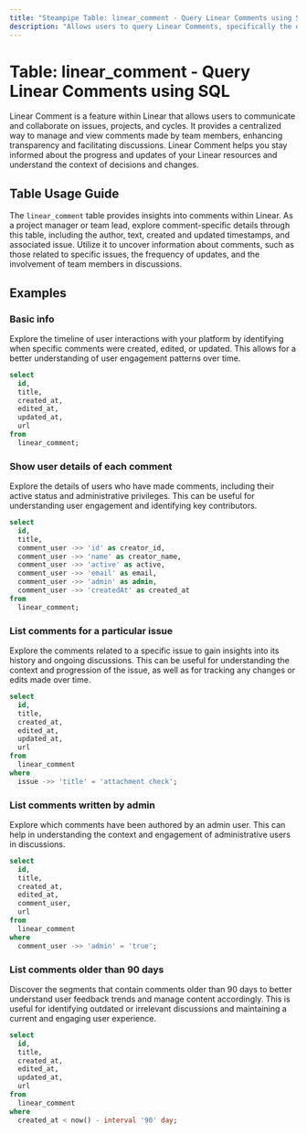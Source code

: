 ```yaml
---
title: "Steampipe Table: linear_comment - Query Linear Comments using SQL"
description: "Allows users to query Linear Comments, specifically the details about comments on issues, projects, and cycles in Linear, providing insights into communication and collaboration patterns."
---
```


# Table: linear_comment - Query Linear Comments using SQL

Linear Comment is a feature within Linear that allows users to communicate and collaborate on issues, projects, and cycles. It provides a centralized way to manage and view comments made by team members, enhancing transparency and facilitating discussions. Linear Comment helps you stay informed about the progress and updates of your Linear resources and understand the context of decisions and changes.

## Table Usage Guide

The `linear_comment` table provides insights into comments within Linear. As a project manager or team lead, explore comment-specific details through this table, including the author, text, created and updated timestamps, and associated issue. Utilize it to uncover information about comments, such as those related to specific issues, the frequency of updates, and the involvement of team members in discussions.

## Examples

### Basic info
Explore the timeline of user interactions with your platform by identifying when specific comments were created, edited, or updated. This allows for a better understanding of user engagement patterns over time.

```sql
select
  id,
  title,
  created_at,
  edited_at,
  updated_at,
  url
from
  linear_comment;
```

### Show user details of each comment
Explore the details of users who have made comments, including their active status and administrative privileges. This can be useful for understanding user engagement and identifying key contributors.

```sql
select
  id,
  title,
  comment_user ->> 'id' as creator_id,
  comment_user ->> 'name' as creator_name,
  comment_user ->> 'active' as active,
  comment_user ->> 'email' as email,
  comment_user ->> 'admin' as admin,
  comment_user ->> 'createdAt' as created_at
from
  linear_comment;
```

### List comments for a particular issue
Explore the comments related to a specific issue to gain insights into its history and ongoing discussions. This can be useful for understanding the context and progression of the issue, as well as for tracking any changes or edits made over time.

```sql
select
  id,
  title,
  created_at,
  edited_at,
  updated_at,
  url
from
  linear_comment
where
  issue ->> 'title' = 'attachment check';
```

### List comments written by admin
Explore which comments have been authored by an admin user. This can help in understanding the context and engagement of administrative users in discussions.

```sql
select
  id,
  title,
  created_at,
  edited_at,
  comment_user,
  url
from
  linear_comment
where
  comment_user ->> 'admin' = 'true';
```

### List comments older than 90 days
Discover the segments that contain comments older than 90 days to better understand user feedback trends and manage content accordingly. This is useful for identifying outdated or irrelevant discussions and maintaining a current and engaging user experience.

```sql
select
  id,
  title,
  created_at,
  edited_at,
  updated_at,
  url
from
  linear_comment
where
  created_at < now() - interval '90' day;
```